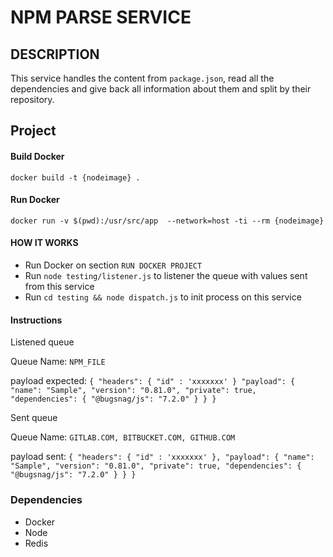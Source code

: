 # NPM PARSE SERVICE
## DESCRIPTION
This service handles the content from `package.json`, 
read all the dependencies and give back all information about them and split by
their repository.

## Project

#### Build Docker
`docker build -t {nodeimage} .`  

#### Run Docker
`docker run -v $(pwd):/usr/src/app  --network=host -ti --rm {nodeimage}`

#### HOW IT WORKS

- Run Docker on section `RUN DOCKER PROJECT`
- Run `node testing/listener.js` to listener the queue with values sent from this service 
- Run `cd testing && node dispatch.js` to init process on this service 

#### Instructions

Listened queue

Queue Name: `NPM_FILE`

payload expected:
`
{
    "headers": {
        "id" : 'xxxxxxx'
    }
    "payload": {
        "name": "Sample",
        "version": "0.81.0",
        "private": true,
        "dependencies": {
            "@bugsnag/js": "7.2.0"
        }
 	}
 }
`

Sent queue

Queue Name: `GITLAB.COM, BITBUCKET.COM, GITHUB.COM`

payload sent: `
{
    "headers": {
        "id" : 'xxxxxxx'
    },
    "payload": {
        "name": "Sample",
        "version": "0.81.0",
        "private": true,
        "dependencies": {
            "@bugsnag/js": "7.2.0"
        }
    }
}
`

### Dependencies
 - Docker
 - Node
 - Redis